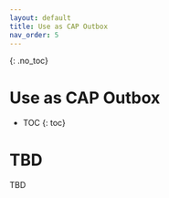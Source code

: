 ```yaml
---
layout: default
title: Use as CAP Outbox
nav_order: 5
---
```


<!-- prettier-ignore-start -->


{: .no_toc}

# Use as CAP Outbox

<!-- prettier-ignore-end -->

<!-- prettier-ignore -->
- TOC
{: toc}

# TBD

TBD
